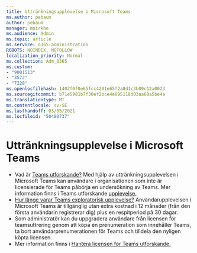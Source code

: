 ```yaml
---
title: Uttränkningsupplevelse i Microsoft Teams
ms.author: pebaum
author: pebaum
manager: mnirkhe
ms.audience: Admin
ms.topic: article
ms.service: o365-administration
ROBOTS: NOINDEX, NOFOLLOW
localization_priority: Normal
ms.collection: Adm_O365
ms.custom:
- "9001513"
- "3572"
- "7228"
ms.openlocfilehash: 1402f0f0e65fcc4201e65f2a8d1c3b09c12a0023
ms.sourcegitcommit: b71e5981b7f30ef2bce4e695118d03aa68a5be4a
ms.translationtype: MT
ms.contentlocale: sv-SE
ms.lasthandoff: 03/05/2021
ms.locfileid: "50480737"
---
```

# <a name="microsoft-teams-exploratory-experience"></a>Uttränkningsupplevelse i Microsoft Teams

- Vad är [Teams utforskande?](https://docs.microsoft.com/microsoftteams/teams-exploratory) Med hjälp av uttränkningsupplevelsen i Microsoft Teams kan användare i organisationen som inte är licensierade för Teams påbörja en undersökning av Teams. Mer information finns i Teams utforskande [upplevelse.](https://docs.microsoft.com/microsoftteams/teams-exploratory#whats-in-the-teams-exploratory-experience)
- [Hur länge varar Teams exploratorisk upplevelse?](https://docs.microsoft.com/microsoftteams/teams-exploratory#how-long-does-the-teams-exploratory-experience-last) Användarupplevelsen i Microsoft Teams är tillgänglig utan extra kostnad i 12 månader (från den första användarin registrerar dig) plus en respitperiod på 30 dagar.
- Som administratör kan [](https://docs.microsoft.com/microsoftteams/teams-exploratory#upgrade-users-from-the-teams-exploratory-license) du uppgradera användare från licensen för teamsuttrering genom att köpa en prenumeration som innehåller Teams, ta bort användarprenumerationen för Teams och tilldela den nyligen köpta licensen.
- Mer information finns i [Hantera licensen för Teams utforskande.](https://docs.microsoft.com/microsoftteams/teams-exploratory)
